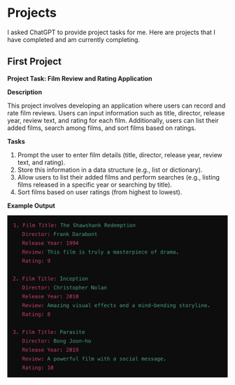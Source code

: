 # Projects
I asked ChatGPT to provide project tasks for me. Here are projects that I have completed and am currently completing.

## First Project

**Project Task: Film Review and Rating Application**

**Description**

This project involves developing an application where users can record and rate film reviews. Users can input information such as title, director, release year, review text, and rating for each film. Additionally, users can list their added films, search among films, and sort films based on ratings.

**Tasks**

1. Prompt the user to enter film details (title, director, release year, review text, and rating).
2. Store this information in a data structure (e.g., list or dictionary).
3. Allow users to list their added films and perform searches (e.g., listing films released in a specific year or searching by title).
4. Sort films based on user ratings (from highest to lowest).

**Example Output**

![alt text](first.png)
